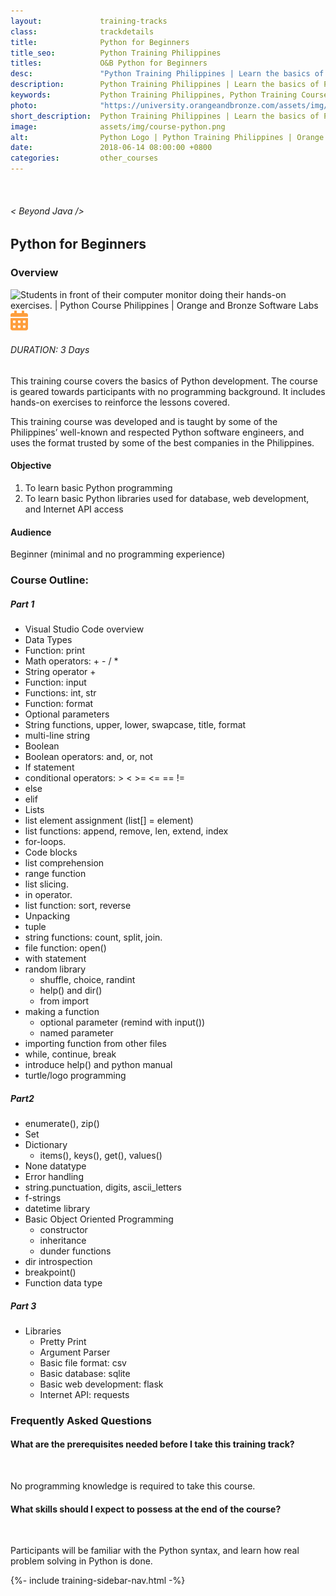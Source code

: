 ```yaml
---
layout:             training-tracks
class:              trackdetails
title:              Python for Beginners
title_seo:          Python Training Philippines
titles:             O&B Python for Beginners
desc:               "Python Training Philippines | Learn the basics of Python development."
description:        Python Training Philippines | Learn the basics of Python development. 
keywords:           Python Training Philippines, Python Training Course Philippines, Python Programming Course Philippines, Python Training Course in Manila
photo:              "https://university.orangeandbronze.com/assets/img/PythonForBeginners-FBLinkPostPhoto.png"
short_description:  Python Training Philippines | Learn the basics of Python development. 
image:              assets/img/course-python.png
alt:                Python Logo | Python Training Philippines | Orange and Bronze Software Labs
date:               2018-06-14 08:00:00 +0800
categories:         other_courses
---
```

<div class="section-content">
    <div class="container-fluid auto-1110">
        <div class="row">
            <div class="col">
                <div class="panel-content">
                    <div class="title-section">
                        <img src="{{ "assets/img/title-software.png" | relative_url }}" alt="">
                        <div class="title">
                            <h6>
                                < Beyond Java />
                            </h6>
                            <h2>Python for Beginners</h2>
                        </div>
                    </div>
                    <div class="row" data-sticky-container>
                        <div class="track-panel">
                            <div class="track-content">
                                <section id="overview">
                                    <h3>Overview</h3>
                                    <img class="mb30 img-fluid" src="{{ "assets/img/PythonForBeginners-cover.png" | relative_url }}" alt="Students in front of their computer monitor doing their hands-on exercises. | Python Course Philippines | Orange and Bronze Software Labs">
                                    <div class="track-details">
                                        <div class="details mr40">
                                            <img src="/assets/img/ico-calendar.svg" alt="">
                                            <h6>DURATION: 3 Days</h6>
                                        </div>
                                    </div>
                                    <p>
                                        This training course covers the basics of Python development. The course is geared towards participants with no programming background. It includes hands-on exercises to reinforce the lessons covered.
                                    </p>
                                    <p>
                                        This training course was developed and is taught by some of the Philippines’ well-known and respected Python software engineers, and uses the format trusted by some of the best companies in the Philippines.
                                    </p>
                                    <h4>
                                        Objective
                                    </h4>
                                        <ol>
                                            <li> To learn basic Python programming</li>
                                            <li> To learn basic Python libraries used for database, web development, and Internet API access</li>
                                        </ol>
                                     <h4>
                                        Audience
                                    </h4>
                                        <p>Beginner (minimal and no programming experience)</p>
                                </section>
                                <section id="topic-outline">
                                    <h3>
                                        Course Outline:
                                    </h3>
                                    <h5 class="course-title">Part 1</h5>
                                    <ul class="course-outline">
                                            <li> Visual Studio Code overview </li>
                                            <li> Data Types </li>
                                            <li> Function: print </li>
                                            <li> Math operators: + - / * </li>
                                            <li> String operator + </li>
                                            <li> Function: input </li>
                                            <li> Functions: int, str </li>
                                            <li> Function: format </li>
                                            <li> Optional parameters </li>
                                            <li> String functions, upper, lower, swapcase, title, format </li>
                                            <li> multi-line string </li>
                                            <li> Boolean </li>
                                            <li> Boolean operators: and, or, not </li>
                                            <li> If statement </li>
                                            <li> conditional operators: > < >= <= == != </li>
                                            <li> else </li>
                                            <li> elif </li>
                                            <li> Lists </li>
                                            <li> list element assignment (list[] = element) </li>
                                            <li> list functions: append, remove, len, extend, index </li>
                                            <li> for-loops. </li>
                                            <li> Code blocks </li>
                                            <li> list comprehension </li>
                                            <li> range function </li>
                                            <li> list slicing. </li>
                                            <li> in operator. </li>
                                            <li> list function: sort, reverse </li>
                                            <li> Unpacking </li>
                                            <li> tuple </li>
                                            <li> string functions: count, split, join. </li>
                                            <li> file function: open() </li>
                                            <li> with statement </li>
                                            <li> random library
                                                <ul>
                                                    <li> shuffle, choice, randint </li>
                                                    <li> help() and dir() </li>
                                                    <li> from import </li>
                                                </ul>
                                            </li>
                                            <li> making a function
                                                <ul>
                                                    <li> optional parameter (remind with input()) </li>
                                                    <li> named parameter </li>
                                                </ul>
                                            </li>   
                                            <li> importing function from other files </li>
                                            <li> while, continue, break </li>
                                            <li> introduce help() and python manual </li>
                                            <li> turtle/logo programming </li>  
                                    </ul>                                           
                                        <h5 class="course-title">Part2</h5>
                                        <ul class="course-outline">
                                            <li> enumerate(), zip() </li>
                                            <li> Set </li>
                                            <li> Dictionary
                                                <ul>
                                                    <li> items(), keys(), get(), values() </li>
                                                </ul>
                                            </li>
                                            <li> None datatype </li>
                                            <li> Error handling </li>
                                            <li> string.punctuation, digits, ascii_letters </li>
                                            <li> f-strings </li>
                                            <li> datetime library </li>
                                            <li> Basic Object Oriented Programming 
                                                <ul>
                                                    <li> constructor </li>
                                                    <li> inheritance </li>
                                                    <li> dunder functions </li>
                                                </ul>
                                            </li>
                                            <li> dir introspection </li>
                                            <li> breakpoint() </li>
                                            <li> Function data type </li>
                                        </ul>
                                    <h5 class="course-title">Part 3</h5>
                                    <ul class="course-outline">
                                            <li> Libraries
                                                <ul>
                                                    <li> Pretty Print </li>
                                                    <li> Argument Parser </li>
                                                    <li> Basic file format: csv </li>
                                                    <li> Basic database: sqlite </li>
                                                    <li> Basic web development: flask </li>
                                                    <li> Internet API: requests </li>
                                                </ul>
                                            </li>      
                                    </ul>
                                </section>
                                <section id="faq">
                                    <h3>Frequently Asked Questions</h3>
                                    <div class="faq-list" id="accordion">
                                        <a class="faq-card">
                                            <div class="faq-header collapsed" id="heading-1" data-toggle="collapse" data-target="#collapse-1" aria-expanded="true" aria-controls="collapse-1">
                                                <h4 class="title">
                                                    What are the prerequisites needed before I take this training track?
                                                </h4>
                                                <img src="{{ "assets/img/ico-chevron-down.svg" | relative_url }}" alt="" class="ico">
                                            </div>
                                            <div id="collapse-1" class="collapse faq-body" aria-labelledby="heading-1" data-parent="#accordion">
                                                <div class="content">
                                                    <p>
                                                       No programming knowledge is required to take this course.
                                                    </p>
                                                </div>
                                            </div>
                                        </a>
                                        <a class="faq-card">
                                            <div class="faq-header collapsed" id="heading-2" data-toggle="collapse" aria-expanded="false" data-target="#collapse-2" aria-controls="collapse-2">
                                                <h4 class="title">
                                                    What skills should I expect to possess at the end of the course?
                                                </h4>
                                                <img src="{{ "assets/img/ico-chevron-down.svg" | relative_url }}" alt="" class="ico">
                                            </div>
                                            <div id="collapse-2" class="collapse faq-body" aria-labelledby="heading-2" data-parent="#accordion">
                                                <div class="content">
                                                    <p>
                                                        Participants will be familiar with the Python syntax, and learn how real problem solving in Python is done.
                                                    </p>
                                                </div>
                                            </div>
                                        </a>
                                    </div>
                                </section>
                            </div>
                            {%- include training-sidebar-nav.html -%}
                        </div>
                    </div>
                </div>
            </div>
        </div>
    </div>
</div>